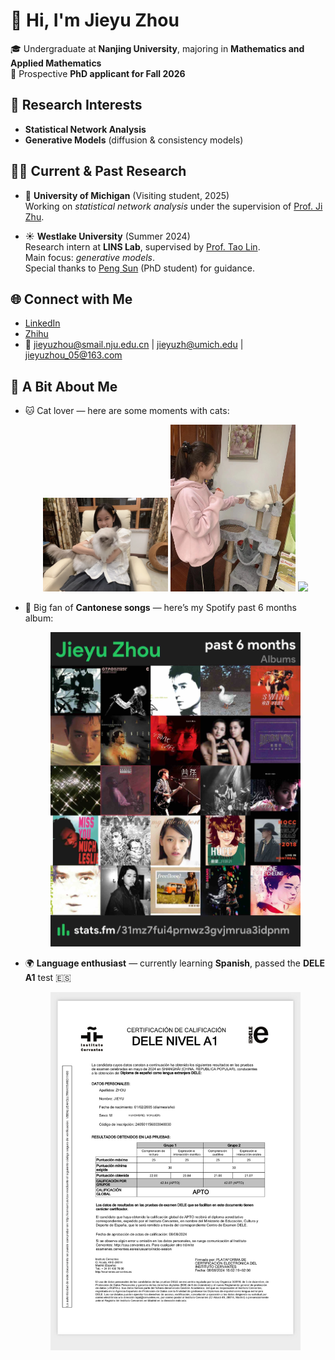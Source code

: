 # 👋 Hi, I'm Jieyu Zhou

🎓 Undergraduate at **Nanjing University**, majoring in **Mathematics and Applied Mathematics**  
🎯 Prospective **PhD applicant for Fall 2026**  



## 🔬 Research Interests
- **Statistical Network Analysis**  
- **Generative Models** (diffusion & consistency models)  



## 🧑‍🔬 Current & Past Research
- 📍 **University of Michigan** (Visiting student, 2025)  
  Working on *statistical network analysis* under the supervision of [Prof. Ji Zhu](https://dept.stat.lsa.umich.edu/~jizhu/).  

- ☀️ **Westlake University** (Summer 2024)  
  Research intern at **LINS Lab**, supervised by [Prof. Tao Lin](https://en.westlake.edu.cn/faculty/tao-lin.html).  
  Main focus: *generative models*.  
  Special thanks to [Peng Sun](https://sp12138.github.io/) (PhD student) for guidance.  



## 🌐 Connect with Me
- [LinkedIn](https://www.linkedin.com/in/jieyu-zhou-016a86376/)  
- [Zhihu](https://www.zhihu.com/people/xu-jin-hua-n-25-11)  
- 📧 jieyuzhou@smail.nju.edu.cn | jieyuzh@umich.edu | jieyuzhou_05@163.com  



## 🌟 A Bit About Me
- 🐱 Cat lover — here are some moments with cats:  
  <p align="center">
    <img src="images/cats/with-big-yuzi.JPG" width="200">
    <img src="images/cats/with-medium-yuzi.JPG" width="200">
    <img src="images/cats/with-small-yuzi.JPG" width="200">
  </p>

- 🎵 Big fan of **Cantonese songs** — here’s my Spotify past 6 months album:  
  <p align="center">
    <img src="images/cantonese-songs/spotify-past-6-months-album.jpg" width="400">
  </p>

- 🌍 **Language enthusiast** — currently learning **Spanish**, passed the **DELE A1** test 🇪🇸  
  <p align="center">
    <img src="images/DELE-A1/Spanish-DELE-A1-score.jpg" width="400">
  </p>
